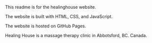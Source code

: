 This readme is for the healinghouse website.

The website is built with HTML, CSS, and JavaScript.

The website is hosted on GitHub Pages.

Healing House is a massage therapy clinic in Abbotsford, BC. Canada.